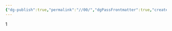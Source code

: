 ```yaml
---
{"dg-publish":true,"permalink":"//00/","dgPassFrontmatter":true,"created":"2024-12-25T16:28:30.342+08:00","updated":"2024-12-25T16:30:12.733+08:00"}
---
```



1